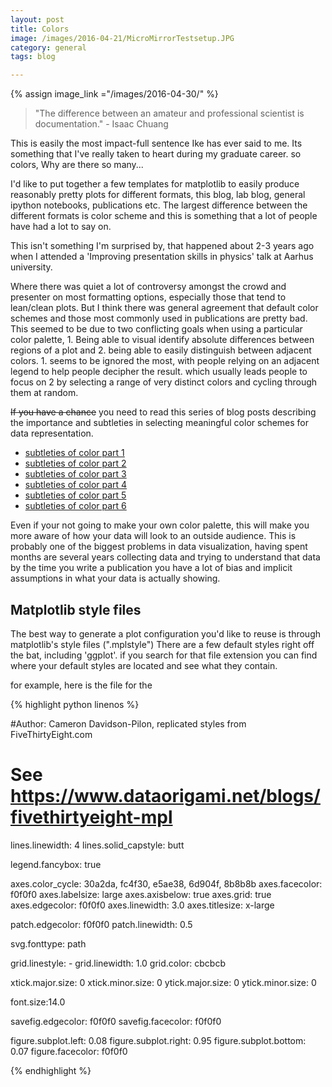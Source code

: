 ```yaml
---
layout: post
title: Colors
image: /images/2016-04-21/MicroMirrorTestsetup.JPG
category: general
tags: blog

---
```

{% assign image_link ="/images/2016-04-30/" %}


>"The difference between an amateur and professional scientist is documentation." - Isaac Chuang

This is easily the most impact-full sentence Ike has ever said to me. Its something that I've really taken to heart during my graduate career. so colors, Why are there so many... 

I'd like to put together a few templates for matplotlib to easily produce reasonably pretty plots for different formats, this blog, lab blog, general ipython notebooks, publications etc. The largest difference between the different formats is color scheme and this is something that a lot of people have had a lot to say on. 

This isn't something I'm surprised by, that happened about 2-3 years ago when I attended a 'Improving presentation skills in physics' talk at Aarhus university. 

Where there was quiet a lot of controversy amongst the crowd and presenter on most formatting options, especially those that tend to lean/clean plots. But I think there was general agreement that default color schemes and those most commonly used in publications are pretty bad. This seemed to be due to two conflicting goals when using a particular color palette, 1. Being able to visual identify absolute differences between regions of a plot and 2. being able to easily distinguish between adjacent colors. 1. seems to be ignored the most, with people relying on an adjacent legend to help people decipher the result. which usually leads people to focus on 2 by selecting a range of very distinct colors and cycling through them at random.

<span><s>If you have a chance</s> you need to read this series of blog posts describing the importance and subtleties in selecting meaningful color schemes for data representation. </span>

+ <a href="http://earthobservatory.nasa.gov/blogs/elegantfigures/2013/08/05/subtleties-of-color-part-1-of-6/"> subtleties of color part 1</a>
+ <a href="http://earthobservatory.nasa.gov/blogs/elegantfigures/2013/08/06/subtleties-of-color-part-2-of-6/"> subtleties of color part 2</a>
+ <a href="http://earthobservatory.nasa.gov/blogs/elegantfigures/2013/08/12/subtleties-of-color-part-3-of-6/"> subtleties of color part 3</a>
+ <a href="http://earthobservatory.nasa.gov/blogs/elegantfigures/2013/08/19/subtleties-of-color-connecting-color-to-meaning/"> subtleties of color part 4</a>
+ <a href="http://earthobservatory.nasa.gov/blogs/elegantfigures/2013/08/28/subtleties-of-color-part-5-of-6/"> subtleties of color part 5</a>
+ <a href="http://earthobservatory.nasa.gov/blogs/elegantfigures/2013/09/10/subtleties-of-color-part-6-of-6/"> subtleties of color part 6</a>


Even if your not going to make your own color palette, this will make you more aware of how your data will look to an outside audience. This is probably one of the biggest problems in data visualization, having spent months are several years collecting data and trying to understand that data by the time you write a publication you have a lot of bias and implicit assumptions in what your data is actually showing. 




<h2> Matplotlib style files </h2>


The best way to generate a plot configuration you'd like to reuse is through matplotlib's style files (".mplstyle") There are a few default styles right off the bat, including 'ggplot'. if you search for that file extension you can find where your default styles are located and see what they contain. 

for example, here is the file for the 

{% highlight python linenos %}

#Author: Cameron Davidson-Pilon, replicated styles from FiveThirtyEight.com
# See https://www.dataorigami.net/blogs/fivethirtyeight-mpl

lines.linewidth: 4
lines.solid_capstyle: butt

legend.fancybox: true

axes.color_cycle: 30a2da, fc4f30, e5ae38, 6d904f, 8b8b8b
axes.facecolor: f0f0f0
axes.labelsize: large
axes.axisbelow: true
axes.grid: true
axes.edgecolor: f0f0f0
axes.linewidth: 3.0
axes.titlesize: x-large

patch.edgecolor: f0f0f0
patch.linewidth: 0.5

svg.fonttype: path

grid.linestyle: -
grid.linewidth: 1.0
grid.color: cbcbcb

xtick.major.size: 0
xtick.minor.size: 0
ytick.major.size: 0
ytick.minor.size: 0

font.size:14.0

savefig.edgecolor: f0f0f0
savefig.facecolor: f0f0f0

figure.subplot.left: 0.08
figure.subplot.right: 0.95 
figure.subplot.bottom: 0.07
figure.facecolor: f0f0f0

{% endhighlight %}







